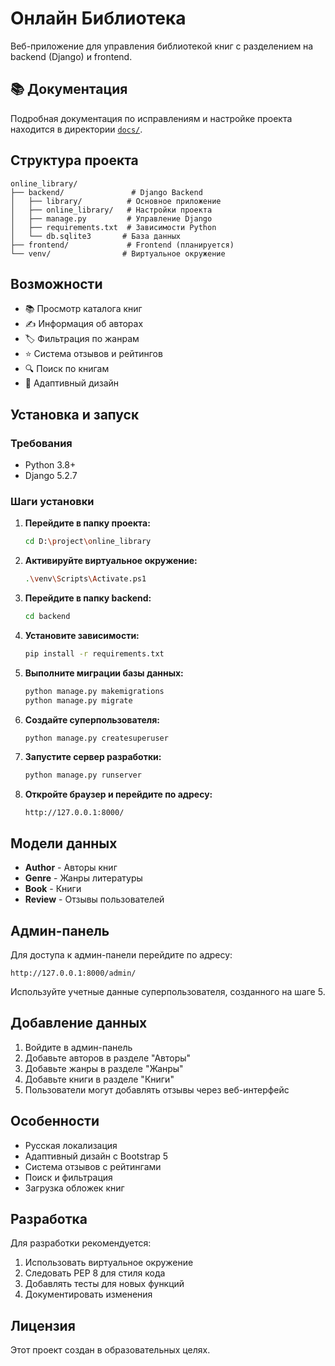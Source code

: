 # Онлайн Библиотека

Веб-приложение для управления библиотекой книг с разделением на backend (Django) и frontend.

## 📚 Документация

Подробная документация по исправлениям и настройке проекта находится в директории [`docs/`](./docs/README.md).

## Структура проекта

```
online_library/
├── backend/               # Django Backend
│   ├── library/          # Основное приложение
│   ├── online_library/   # Настройки проекта
│   ├── manage.py         # Управление Django
│   ├── requirements.txt  # Зависимости Python
│   └── db.sqlite3       # База данных
├── frontend/             # Frontend (планируется)
└── venv/                # Виртуальное окружение
```

## Возможности

- 📚 Просмотр каталога книг
- ✍️ Информация об авторах
- 🏷️ Фильтрация по жанрам
- ⭐ Система отзывов и рейтингов
- 🔍 Поиск по книгам
- 📱 Адаптивный дизайн

## Установка и запуск

### Требования

- Python 3.8+
- Django 5.2.7

### Шаги установки

1. **Перейдите в папку проекта:**
   ```bash
   cd D:\project\online_library
   ```

2. **Активируйте виртуальное окружение:**
   ```bash
   .\venv\Scripts\Activate.ps1
   ```

3. **Перейдите в папку backend:**
   ```bash
   cd backend
   ```

4. **Установите зависимости:**
   ```bash
   pip install -r requirements.txt
   ```

5. **Выполните миграции базы данных:**
   ```bash
   python manage.py makemigrations
   python manage.py migrate
   ```

6. **Создайте суперпользователя:**
   ```bash
   python manage.py createsuperuser
   ```

7. **Запустите сервер разработки:**
   ```bash
   python manage.py runserver
   ```

8. **Откройте браузер и перейдите по адресу:**
   ```
   http://127.0.0.1:8000/
   ```

## Модели данных

- **Author** - Авторы книг
- **Genre** - Жанры литературы
- **Book** - Книги
- **Review** - Отзывы пользователей

## Админ-панель

Для доступа к админ-панели перейдите по адресу:
```
http://127.0.0.1:8000/admin/
```

Используйте учетные данные суперпользователя, созданного на шаге 5.

## Добавление данных

1. Войдите в админ-панель
2. Добавьте авторов в разделе "Авторы"
3. Добавьте жанры в разделе "Жанры"
4. Добавьте книги в разделе "Книги"
5. Пользователи могут добавлять отзывы через веб-интерфейс

## Особенности

- Русская локализация
- Адаптивный дизайн с Bootstrap 5
- Система отзывов с рейтингами
- Поиск и фильтрация
- Загрузка обложек книг

## Разработка

Для разработки рекомендуется:

1. Использовать виртуальное окружение
2. Следовать PEP 8 для стиля кода
3. Добавлять тесты для новых функций
4. Документировать изменения

## Лицензия

Этот проект создан в образовательных целях.
